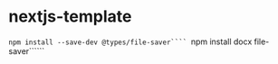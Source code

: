 # nextjs-template
```npm install --save-dev @types/file-saver````
```npm install docx file-saver``````